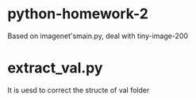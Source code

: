 # python-homework-2
Based on imagenet'smain.py, deal with tiny-image-200
# extract_val.py
It is uesd to correct the structe of val folder
